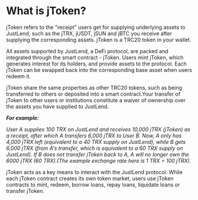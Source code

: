 # What is jToken?

jToken refers to the "receipt" users get for supplying underlying assets to JustLend, such as the jTRX, jUSDT, jSUN and jBTC you receive after supplying the corresponding assets. jToken is a TRC20 token in your wallet.

&#x20;

All assets supported by JustLend, a DeFi protocol, are packed and integrated through the smart contract - jToken. Users mint jToken, which generates interest for its holders, and provide assets to the protocol. Each jToken can be swapped back into the corresponding base asset when users redeem it.

&#x20;

jToken share the same properties as other TRC20 tokens, such as being transferred to others or deposited into a smart contract.Your transfer of jToken to other users or institutions constitute a waiver of ownership over the assets you have supplied to JustLend.

_**For example:**_

_User A supplies 100 TRX on JustLend and receives 10,000 jTRX (jToken) as a receipt, after which A transfers 6,000 jTRX to User B. Now, A only has 4,000 jTRX left (equivalent to a 40 TRX supply on JustLend), while B gets 6,000 jTRX (from A's transfer, which is equivalent to a 60 TRX supply on JustLend). If B does not transfer jToken back to A, A will no longer own the 6000 jTRX (60 TRX).(The example exchange rate here is 1 TRX = 100 jTRX)._

&#x20;

jToken acts as a key means to interact with the JustLend protocol. While each jToken contract creates its own token market, users use jToken contracts to mint, redeem, borrow loans, repay loans, liquidate loans or transfer jToken.
